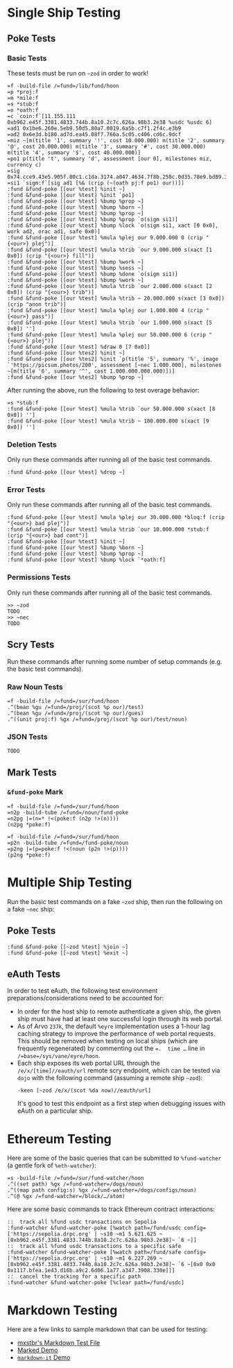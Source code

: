 # Single Ship Testing #

## Poke Tests ##

### Basic Tests ###

These tests must be run on `~zod` in order to work!

```
=f -build-file /=fund=/lib/fund/hoon
=p *proj:f
=m *mile:f
=s *stub:f
=o *oath:f
=c `coin:f`[11.155.111 0xb962.e45f.3381.4833.744b.8a10.2c7c.626a.98b3.2e38 %usdc %usdc 6]
=ad1 0x1be6.260e.5eb9.50d5.80a7.0019.6a5b.c7f1.2f4c.e3b9
=ad2 0x6e3d.b180.ad7d.ea45.08f7.766a.5c05.c406.cd6c.9dcf
=miz ~[m(title '1', summary '!', cost 10.000.000) m(title '2', summary '@', cost 20.000.000) m(title '3', summary '#', cost 30.000.000) m(title '4', summary '$', cost 40.000.000)]
=po1 p(title 't', summary 'd', assessment [our 0], milestones miz, currency c)
=sig 0x74.cce9.43e5.905f.80c1.c1da.3174.a047.4634.7f8b.250c.0d35.78e9.bd89.36d1.dad7.6145.a679.41e2.e01c.d3cf.6aa1.fb1a.88a9.6b27.93e1.8830.550e.20f9.d615.3e98.d4c6.161b
=si1 `sigm:f`[sig ad1 [%& (crip (~(oath pj:f po1) our))]]
:fund &fund-poke [[our %test] %init ~]
:fund &fund-poke [[our %test] %init `po1]
:fund &fund-poke [[our %test] %bump %prop ~]
:fund &fund-poke [[our %test] %bump %born ~]
:fund &fund-poke [[our %test] %bump %prop ~]
:fund &fund-poke [[our %test] %bump %prop `o(sigm si1)]
:fund &fund-poke [[our %test] %bump %lock `o(sigm si1, xact [0 0x0], work ad2, orac ad1, safe 0x0)]
:fund &fund-poke [[our %test] %mula %plej our 9.000.000 0 (crip "{<our>} plej")]
:fund &fund-poke [[our %test] %mula %trib `our 9.000.000 s(xact [1 0x0]) (crip "{<our>} fill")]
:fund &fund-poke [[our %test] %bump %work ~]
:fund &fund-poke [[our %test] %bump %sess ~]
:fund &fund-poke [[our %test] %bump %done `o(sigm si1)]
:fund &fund-poke [[our %test] %bump %work ~]
:fund &fund-poke [[our %test] %mula %trib `our 2.000.000 s(xact [2 0x0]) (crip "{<our>} trib")]
:fund &fund-poke [[our %test] %mula %trib ~ 20.000.000 s(xact [3 0x0]) (crip "anon trib")]
:fund &fund-poke [[our %test] %mula %plej our 1.000.000 4 (crip "{<our>} pass")]
:fund &fund-poke [[our %test] %mula %trib `our 1.000.000 s(xact [5 0x0]) '']
:fund &fund-poke [[our %test] %mula %plej our 50.000.000 6 (crip "{<our>} plej")]
:fund &fund-poke [[our %test] %draw 0 [7 0x0]]
:fund &fund-poke [[our %tes2] %init ~]
:fund &fund-poke [[our %tes2] %init `p(title '5', summary '%', image `'https://picsum.photos/200', assessment [~nec 1.000.000], milestones ~[m(title '6', summary '^', cost 1.000.000.000.000)])]
:fund &fund-poke [[our %tes2] %bump %prop ~]
```

After running the above, run the following to test overage behavior:

```
=s *stub:f
:fund &fund-poke [[our %test] %mula %trib `our 50.000.000 s(xact [8 0x0]) '']
:fund &fund-poke [[our %test] %mula %trib ~ 100.000.000 s(xact [9 0x0]) '']
```

### Deletion Tests ###

Only run these commands after running all of the basic test commands.

```
:fund &fund-poke [[our %test] %drop ~]
```

### Error Tests ###

Only run these commands after running all of the basic test commands.

```
:fund &fund-poke [[our %test] %mula %plej our 30.000.000 *bloq:f (crip "{<our>} bad plej")]
:fund &fund-poke [[our %test] %mula %trib `our 10.000.000 *stub:f (crip "{<our>} bad cont")]
:fund &fund-poke [[our %test] %init ~]
:fund &fund-poke [[our %test] %bump %born ~]
:fund &fund-poke [[our %test] %bump %prop ~]
:fund &fund-poke [[our %test] %bump %lock `*oath:f]
```

### Permissions Tests ###

Only run these commands after running all of the basic test commands.

```
>> ~zod
TODO
>> ~nec
TODO
```

## Scry Tests ##

Run these commands after running some number of setup commands (e.g. the basic
test commands).

### Raw Noun Tests ###

```
=f -build-file /=fund=/sur/fund/hoon
.^(bean %gu /=fund=/proj/(scot %p our)/test)
.^(bean %gu /=fund=/proj/(scot %p our)/gues)
.^((unit proj:f) %gx /=fund=/proj/(scot %p our)/test/noun)
```

### JSON Tests ###

```
TODO
```

## Mark Tests ##

### `&fund-poke` Mark ###

```
=f -build-file /=fund=/sur/fund/hoon
=n2p -build-tube /=fund=/noun/fund-poke
=n2pg |=(n=* !<(poke:f (n2p !>(n))))
(n2pg *poke:f)
```

```
=f -build-file /=fund=/sur/fund/hoon
=p2n -build-tube /=fund=/fund-poke/noun
=p2ng |=(p=poke:f !<(noun (p2n !>(p))))
(p2ng *poke:f)
```

# Multiple Ship Testing #

Run the basic test commands on a fake `~zod` ship, then run the following on
a fake `~nec` ship:

## Poke Tests ##

```
:fund &fund-poke [[~zod %test] %join ~]
:fund &fund-poke [[~zod %test] %exit ~]
```

## eAuth Tests ##

In order to test eAuth, the following test environment preparations/considerations
need to be accounted for:

- In order for the host ship to remote authenticate a given ship, the given
  ship must have had at least one successful login through its web portal.
- As of Arvo `237k`, the default `%eyre` implementation uses a 1-hour lag
  caching strategy to improve the performance of web portal requests. This
  should be removed when testing on local ships (which are frequently
  regenerated) by commenting out the `=.  time …` line in
  `/=base=/sys/vane/eyre/hoon`.
- Each ship exposes its web portal URL through the `/e/x/[time]//eauth/url`
  remote scry endpoint, which can be tested via `dojo` with the following
  command (assuming a remote ship `~zod`):
  ```
  -keen [~zod /e/x/(scot %da now)//eauth/url]
  ```
  It's good to test this endpoint as a first step when debugging issues with
  eAuth on a particular ship.

# Ethereum Testing #

Here are some of the basic queries that can be submitted to `%fund-watcher` (a
gentle fork of `%eth-watcher`):

```
=s -build-file /=fund=/sur/fund-watcher/hoon
.^((set path) %gx /=fund-watcher=/dogs/noun)
.^((map path config:s) %gx /=fund-watcher=/dogs/configs/noun)
.^(@ %gx /=fund-watcher=/block/…/atom)
```

Here are some basic commands to track Ethereum contract interactions:

```
::  track all %fund usdc transactions on Sepolia
:fund-watcher &fund-watcher-poke [%watch path=/fund/usdc config=['https://sepolia.drpc.org' | ~s10 ~m1 5.621.625 ~ [0xb962.e45f.3381.4833.744b.8a10.2c7c.626a.98b3.2e38]~ `6 ~]]
::  track all %fund usdc transactions to a specific safe
:fund-watcher &fund-watcher-poke [%watch path=/fund/safe config=['https://sepolia.drpc.org' | ~s10 ~m1 6.227.269 ~ [0xb962.e45f.3381.4833.744b.8a10.2c7c.626a.98b3.2e38]~ `6 ~[0x0 0x0 0x1117.bfea.1e43.d16b.a9c2.6d06.1a77.a347.3908.330e]]]
::  cancel the tracking for a specific path
:fund-watcher &fund-watcher-poke [%clear path=/fund/usdc]
```

# Markdown Testing #

Here are a few links to sample markdown that can be used for testing:

- [mxstbr's Markdown Test File](https://raw.githubusercontent.com/mxstbr/markdown-test-file/master/TEST.md)
- [Marked Demo](https://marked.js.org/demo/)
- [`markdown-it` Demo](https://markdown-it.github.io/)

